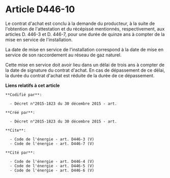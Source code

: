 # Article D446-10

Le contrat d'achat est conclu à la demande du producteur, à la suite de l'obtention de l'attestation et du récépissé
mentionnés, respectivement, aux articles D. 446-3 et D. 446-7, pour une durée de quinze ans à compter de la mise en service
de l'installation. 

La date de mise en service de l'installation correspond à la date de mise en service de son raccordement au réseau de gaz
naturel. 

Cette mise en service doit avoir lieu dans un délai de trois ans à compter de la date de signature du contrat d'achat. En cas
de dépassement de ce délai, la durée du contrat d'achat est réduite de la durée de ce dépassement.

**Liens relatifs à cet article**

	**Codifié par**:

	  - Décret n°2015-1823 du 30 décembre 2015 - art.

	**Créé par**:

	  - Décret n°2015-1823 du 30 décembre 2015 - art.

	**Cite**:

	  - Code de l'énergie - art. D446-3 (V)
	  - Code de l'énergie - art. D446-7 (V)

	**Cité par**:

	  - Code de l'énergie - art. D446-4 (V)
	  - Code de l'énergie - art. D446-5 (V)
	  - Code de l'énergie - art. D446-6 (V)
